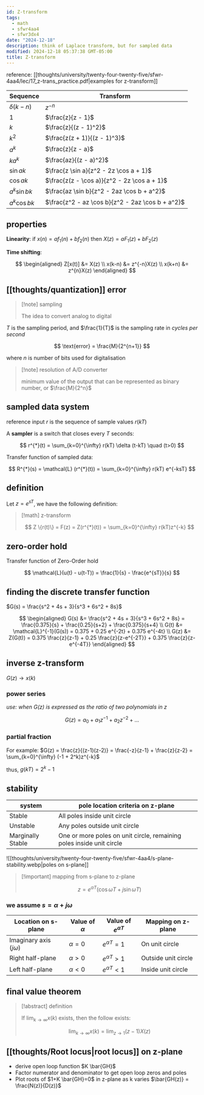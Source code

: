 ```yaml
---
id: Z-transform
tags:
  - math
  - sfwr4aa4
  - sfwr3dx4
date: "2024-12-18"
description: think of Laplace transform, but for sampled data
modified: 2024-12-18 05:37:38 GMT-05:00
title: Z-transform
---
```


reference: [[thoughts/university/twenty-four-twenty-five/sfwr-4aa4/lec/17_z-trans_practice.pdf|examples for z-transform]]

| **Sequence**    | **Transform**                                    |
| --------------- | ------------------------------------------------ |
| $\delta(k - n)$ | $z^{-n}$                                         |
| $1$             | $\frac{z}{z - 1}$                                |
| $k$             | $\frac{z}{(z - 1)^2}$                            |
| $k^2$           | $\frac{z(z + 1)}{(z - 1)^3}$                     |
| $a^k$           | $\frac{z}{z - a}$                                |
| $ka^k$          | $\frac{az}{(z - a)^2}$                           |
| $\sin ak$       | $\frac{z \sin a}{z^2 - 2z \cos a + 1}$           |
| $\cos ak$       | $\frac{z(z - \cos a)}{z^2 - 2z \cos a + 1}$      |
| $a^k \sin bk$   | $\frac{az \sin b}{z^2 - 2az \cos b + a^2}$       |
| $a^k \cos bk$   | $\frac{z^2 - az \cos b}{z^2 - 2az \cos b + a^2}$ |

## properties

**Linearity**: if $x(n) = af_{1}(n) + bf_{2}(n)$ then $X(z) = aF_{1}(z) + bF_{2}(z)$

**Time shifting**:

$$
\begin{aligned}
Z[x(t)] &= X(z) \\
x(k-n) &= z^{-n}X(z) \\
x(k+n) &= z^{n}X(z)
\end{aligned}
$$

## [[thoughts/quantization]] error

> [!note] sampling
>
> The idea to convert analog to digital

$T$ is the sampling period, and $\frac{1}{T}$ is the sampling rate in _cycles per second_

$$
\text{error} = \frac{M}{2^{n+1}}
$$

where $n$ is number of bits used for digitalisation

> [!note] resolution of A/D converter
>
> minimum value of the output that can be represented as binary number, or $\frac{M}{2^n}$

## sampled data system

reference input $r$ is the sequence of sample values $r(kT)$

A **sampler** is a switch that closes every $T$ seconds:

$$
r^{*}(t) = \sum_{k=0}^{\infty} r(kT) \delta (t-kT) \quad (t>0)
$$

Transfer function of sampled data:

$$
R^{*}(s) = \mathcal{L} (r^{*}(t)) = \sum_{k=0}^{\infty} r(kT) e^{-ksT}
$$

## definition

Let $z = e^{sT}$, we have the following definition:

> [!math] z-transform
>
> $$
> Z \{r(t)\}  = F(z) = Z(r^{*}(t)) = \sum_{k=0}^{\infty} r(kT)z^{-k}
> $$

## zero-order hold

Transfer function of Zero-Order hold

$$
\mathcal{L}(u(t) - u(t-T)) = \frac{1}{s} - \frac{e^{sT}}{s}
$$

## finding the discrete transfer function

$G(s) = \frac{s^2 + 4s + 3}{s^3 + 6s^2 + 8s}$

$$
\begin{aligned}
G(s) &= \frac{s^2 + 4s + 3}{s^3 + 6s^2 + 8s} = \frac{0.375}{s} + \frac{0.25}{s+2} + \frac{0.375}{s+4} \\
G(t) &= \mathcal{L}^{-1}(G(s)) = 0.375 + 0.25 e^{-2t} + 0.375 e^{-4t} \\
G(z) &= Z(G(t)) = 0.375 \frac{z}{z-1} + 0.25 \frac{z}{z-e^{-2T}} + 0.375 \frac{z}{z-e^{-4T}}
\end{aligned}
$$

## inverse z-transform

$G(z) \to x(k)$

### power series

_use: when G(z) is expressed as the ratio of two polynomials in z_

$$
G(z) = a_{0} + a_{1} z^{-1} + a_{2} z^{-2} + \ldots
$$

### partial fraction

For example: $G(z) = \frac{z}{(z-1)(z-2)} = \frac{-z}{z-1} + \frac{z}{z-2} = \sum_{k=0}^{\infty} (-1 + 2^k)z^{-k}$

thus, $g(kT) = 2^k-1$

## stability

| system            | pole location criteria on z-plane                                    |
| ----------------- | -------------------------------------------------------------------- |
| Stable            | All poles inside unit circle                                         |
| Unstable          | Any poles outside unit circle                                        |
| Marginally Stable | One or more poles on unit circle, remaining poles inside unit circle |

![[thoughts/university/twenty-four-twenty-five/sfwr-4aa4/s-plane-stability.webp|poles on s-plane]]

> [!important] mapping from s-plane to z-plane
>
> $$
> z = e^{\alpha T}(\cos \omega T + j \sin \omega T)
> $$

### we assume $s = \alpha + j \omega$

| Location on s-plane        | Value of $\alpha$ | Value of $e^{\alpha T}$ | Mapping on z-plane  |
| -------------------------- | ----------------- | ----------------------- | ------------------- |
| Imaginary axis ($j\omega$) | $\alpha = 0$      | $e^{\alpha T} = 1$      | On unit circle      |
| Right half-plane           | $\alpha > 0$      | $e^{\alpha T} > 1$      | Outside unit circle |
| Left half-plane            | $\alpha < 0$      | $e^{\alpha T} < 1$      | Inside unit circle  |

## final value theorem

> [!abstract] definition
>
> If $\lim_{k \to \infty}x(k)$ exists, then the follow exists:
>
> $$
> \lim_{k \to \infty} x(k) = \lim_{z \to 1} (z-1) X(z)
> $$


## [[thoughts/Root locus|root locus]] on z-plane

- derive open loop function $K \bar{GH}$
- Factor numerator and denominator to get open loop zeros and poles
- Plot roots of $1+K \bar{GH}=0$ in z-plane as k varies
$\bar{GH(z)} = \frac{N(z)}{D(z)}$